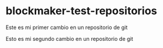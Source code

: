 # blockmaker-test-repositorios


Este es mi primer cambio en un repositorio de git

Esto es mi segundo cambio en un repositorio de git